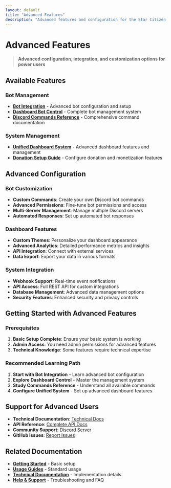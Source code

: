 ```yaml
---
layout: default
title: "Advanced Features"
description: "Advanced features and configuration for the Star Citizen Kill Tracker system"
---
```


# <i class="fas fa-rocket"></i> Advanced Features

> **Advanced configuration, integration, and customization options for power users**

## Available Features

### Bot Management
- [**Bot Integration**](./bot-integration.md) - Advanced bot configuration and setup
- [**Dashboard Bot Control**](./dashboard-bot-control.md) - Complete bot management system
- [**Discord Commands Reference**](./DISCORD_COMMANDS_REFERENCE.md) - Comprehensive command documentation

### System Management
- [**Unified Dashboard System**](./unified-dashboard-system.md) - Advanced dashboard features and management
- [**Donation Setup Guide**](./DONATION_SETUP_GUIDE.md) - Configure donation and monetization features

## Advanced Configuration

### Bot Customization
- **Custom Commands**: Create your own Discord bot commands
- **Advanced Permissions**: Fine-tune bot permissions and access
- **Multi-Server Management**: Manage multiple Discord servers
- **Automated Responses**: Set up automated bot responses

### Dashboard Features
- **Custom Themes**: Personalize your dashboard appearance
- **Advanced Analytics**: Detailed performance metrics and insights
- **API Integration**: Connect with external services
- **Data Export**: Export your data in various formats

### System Integration
- **Webhook Support**: Real-time event notifications
- **API Access**: Full REST API for custom integrations
- **Database Management**: Advanced data management options
- **Security Features**: Enhanced security and privacy controls

## Getting Started with Advanced Features

### Prerequisites
1. **Basic Setup Complete**: Ensure your basic system is working
2. **Admin Access**: You need admin permissions for advanced features
3. **Technical Knowledge**: Some features require technical expertise

### Recommended Learning Path
1. **Start with Bot Integration** - Learn advanced bot configuration
2. **Explore Dashboard Control** - Master the management system
3. **Study Commands Reference** - Understand all available commands
4. **Configure Unified System** - Set up advanced dashboard features

## Support for Advanced Users

- **Technical Documentation**: [Technical Docs](../technical/)
- **API Reference**: [Complete API Docs](../api/)
- **Community Support**: [Discord Server](https://discord.gg/sa9ENVmJvg)
- **GitHub Issues**: [Report Issues](https://github.com/Millsy102)

## Related Documentation

- [**Getting Started**](../getting-started/) - Basic setup
- [**Usage Guides**](../usage/) - Standard usage
- [**Technical Documentation**](../technical/) - Implementation details
- [**Help & Support**](../help/) - Troubleshooting and FAQ


